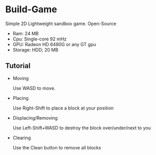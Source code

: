 # Build-Game
Simple 2D Lightweight sandbox game. Open-Source

<ul>
  <li>Ram: 24 MB</li>
  <li>Cpu: Single-core 92 mHz</li>
  <li>GPU: Radeon HD 6480G or any GT gpu</li>
  <li>Storage: HDD; 20 MB</li>
</ul>

## Tutorial

<ul>
  <li>Moving
  <p>Use WASD to move.</p></li>
  <li>Placing
  <p>Use Right-Shift to place a block at your position</p></li>
  <li>Displacing/Removing
  <p>Use Left-Shift+WASD to destroy the block over/under/next to you</p></li>
  <li>Clearing
  <p>Use the Clean button to remove all blocks</p></li>
</ul>
